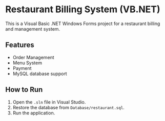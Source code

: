 # Restaurant Billing System (VB.NET)

This is a Visual Basic .NET Windows Forms project for a restaurant billing and management system.

## Features
- Order Management
- Menu System
- Payment
- MySQL database support

## How to Run
1. Open the `.sln` file in Visual Studio.
2. Restore the database from `Database/restaurant.sql`.
3. Run the application.
